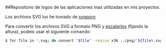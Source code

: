 ##Repositorio de logos de las aplicaciones mas utilizadas en mis proyectos.

Los archivos SVG los he tomado de [svgporn][svgporn-link]

Para convertir los archivos SVG a formato PNG y [escalarlos][howtogeek-link] (fijando la altura), podeis usar el siguiente comando:

```bash
$ for file in *.svg; do convert "$file" -resize x36 ../png/"${file%.svg}.png"; done
```

[svgporn-link]: https://svgporn.com

[howtogeek-link]: https://www.howtogeek.com/109369/how-to-quickly-resize-convert-modify-images-from-the-linux-terminal/